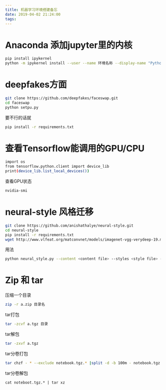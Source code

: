 ```yaml
---
title: 机器学习环境搭建备忘
date: 2019-04-02 21:24:00
tags: 
---
```

# Anaconda 添加jupyter里的内核
```bash
pip install ipykernel
python -m ipykernel install --user --name 环境名称 --display-name "Python (环境名称)"
```

# deepfakes方面
```bash
git clone https://github.com/deepfakes/faceswap.git
cd faceswap
python setpu.py
```
要不行的话就
```bash
pip install -r requirements.txt
```

# 查看Tensorflow能调用的GPU/CPU
```bash
import os
from tensorflow.python.client import device_lib
print(device_lib.list_local_devices())
```
查看GPU状态
```bash
nvidia-smi
```

# neural-style 风格迁移
```bash
git clone https://github.com/anishathalye/neural-style.git
cd neural-style
pip install -r requirements.txt
wget http://www.vlfeat.org/matconvnet/models/imagenet-vgg-verydeep-19.mat
```
用法
```bash
python neural_style.py --content <content file> --styles <style file> --output <output file>
```

# Zip 和 tar
压缩一个目录
```bash
zip -r a.zip 目录名
```
tar打包
```bash
tar -zcvf a.tgz 目录
```
tar解包
```bash
tar -zxvf a.tgz
```
tar分卷打包
```bash
tar chzf - * --exclude notebook.tgz.* |split -d -b 100m - notebook.tgz.
```
tar分卷解包
```
cat noteboot.tgz.* | tar xz
```